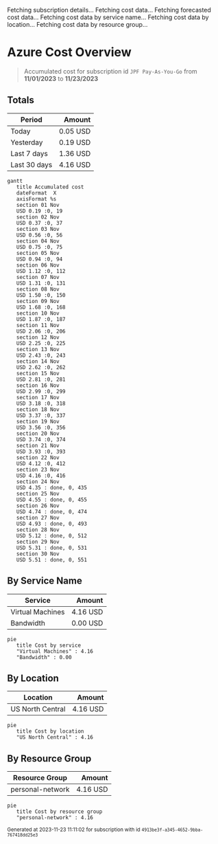 Fetching subscription details...
Fetching cost data...
Fetching forecasted cost data...
Fetching cost data by service name...
Fetching cost data by location...
Fetching cost data by resource group...
# Azure Cost Overview

> Accumulated cost for subscription id `JPF Pay-As-You-Go` from **11/01/2023** to **11/23/2023**

## Totals

|Period|Amount|
|---|---:|
|Today|0.05 USD|
|Yesterday|0.19 USD|
|Last 7 days|1.36 USD|
|Last 30 days|4.16 USD|

```mermaid
gantt
   title Accumulated cost
   dateFormat  X
   axisFormat %s
   section 01 Nov
   USD 0.19 :0, 19
   section 02 Nov
   USD 0.37 :0, 37
   section 03 Nov
   USD 0.56 :0, 56
   section 04 Nov
   USD 0.75 :0, 75
   section 05 Nov
   USD 0.94 :0, 94
   section 06 Nov
   USD 1.12 :0, 112
   section 07 Nov
   USD 1.31 :0, 131
   section 08 Nov
   USD 1.50 :0, 150
   section 09 Nov
   USD 1.68 :0, 168
   section 10 Nov
   USD 1.87 :0, 187
   section 11 Nov
   USD 2.06 :0, 206
   section 12 Nov
   USD 2.25 :0, 225
   section 13 Nov
   USD 2.43 :0, 243
   section 14 Nov
   USD 2.62 :0, 262
   section 15 Nov
   USD 2.81 :0, 281
   section 16 Nov
   USD 2.99 :0, 299
   section 17 Nov
   USD 3.18 :0, 318
   section 18 Nov
   USD 3.37 :0, 337
   section 19 Nov
   USD 3.56 :0, 356
   section 20 Nov
   USD 3.74 :0, 374
   section 21 Nov
   USD 3.93 :0, 393
   section 22 Nov
   USD 4.12 :0, 412
   section 23 Nov
   USD 4.16 :0, 416
   section 24 Nov
   USD 4.35 : done, 0, 435
   section 25 Nov
   USD 4.55 : done, 0, 455
   section 26 Nov
   USD 4.74 : done, 0, 474
   section 27 Nov
   USD 4.93 : done, 0, 493
   section 28 Nov
   USD 5.12 : done, 0, 512
   section 29 Nov
   USD 5.31 : done, 0, 531
   section 30 Nov
   USD 5.51 : done, 0, 551
```

## By Service Name

|Service|Amount|
|---|---:|
|Virtual Machines|4.16 USD|
|Bandwidth|0.00 USD|

```mermaid
pie
   title Cost by service
   "Virtual Machines" : 4.16
   "Bandwidth" : 0.00
```

## By Location

|Location|Amount|
|---|---:|
|US North Central|4.16 USD|

```mermaid
pie
   title Cost by location
   "US North Central" : 4.16
```

## By Resource Group

|Resource Group|Amount|
|---|---:|
|personal-network|4.16 USD|

```mermaid
pie
   title Cost by resource group
   "personal-network" : 4.16
```

<sup>Generated at 2023-11-23 11:11:02 for subscription with id `4913be3f-a345-4652-9bba-767418dd25e3`</sup>
